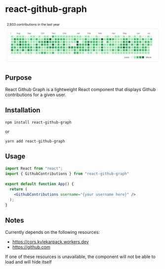 # react-github-graph

![React Github Graph Sample](https://raw.githubusercontent.com/kylekarpack/react-github-graph/master/public/wide.png "Example usage")

## Purpose

React Github Graph is a lightweight React component that displays Github contributions for a given user. 

## Installation
```
npm install react-github-graph
```

or

```
yarn add react-github-graph
```

## Usage

```jsx
import React from "react";
import { GithubContributions } from "react-github-graph"

export default function App() {
  return (
    <GithubContributions username="{your username here}" />
  );
}
```

## Notes
Currently depends on the following resources:
- https://cors.kylekarpack.workers.dev
- https://github.com

If one of these resources is unavailable, the component will not be able to load and will hide itself
